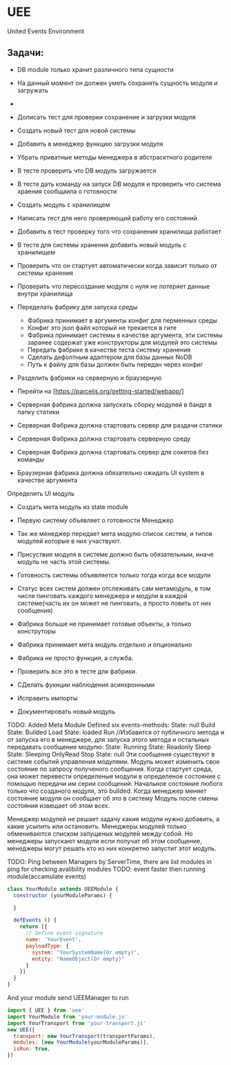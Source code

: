 # UEE
United Events Environment


## Задачи:

- DB module только хранит различного типа сущности
- На данный момент он должен уметь сохранять сущность модуля и загружать
- 
- Дописать тест для проверки сохранение и загрузки модуля

- Создать новый тест для новой системы
- Добавить в менеджер функцию загрузки модуля
- Убрать приватные методы менеджера в абстрасктного родителя
- В тесте проверить что DB модуль загружается
- В тесте дать команду на запуск DB модуля и проверить что система храения сообщаила о готовности

- Создать модуль с хранилищем
- Написать тест для него проверяющий работу его состояний
- Добавить в тест проверку того что сохранения хранилища работает

- В тесте для системы хранения добавить новый модуль с хранилищем
- Проверить что он стартует автоматически когда зависит только от системы хранения
- Проверить что пересоздание модуля с нуля не потеряет данные внутри хранилища

- Переделать фабрику для запуска среды
  - Фабрика принимает в аргументы конфиг для перменных среды
  - Конфиг это json файл который не трекается в гите
  - Фабрика принимает системы в качестве аргумента, эти системы заранее содержат уже конструкторы для модулей это системы
  - Передать фабрике в качестве теста систему хранения
  - Сделать дефолтным адаптером для базы данных NoDB
  - Путь к файлу для базы должен быть передан через конфиг


- Разделить фабрики на серверную и браузерную
- Перейти на [https://parceljs.org/getting-started/webapp/]
- Серверная фабрика должна запускать сборку модулей в бандл в папку статики
- Серверная Фабрика должна стартовать сервер для раздачи статики
- Серверная Фабрика должна стартовать серверную среду
- Серверная Фабрика должна стартовать сервер для сокетов без команды
- Браузерная фабрика должна обязательно ожидать UI system в качестве аргумента


Определить UI модуль


- Создать мета модуль из state module
- Первую систему объявляет о готовности Менеджер
- Так же менеджер передает мета модулю список систем, и типов модулей которые в них участвуют.
- Присуствие модуля в системе должно быть обязательным, иначе модуль не часть этой системы.
- Готовность системы объявляется только тогда когда все модули
- Статус всех систем должен отслеживать сам метамодуль, в том числе пинговать каждого менеджера и модули в каждой системе(часть их он может не пинговать, а просто ловить от них сообщения)

- Фабрика больше не принимает готовые объекты, а только конструторы
- Фабрика принимает мета модуль отдельно и опционально
- Фабрика не просто функция, а служба.
- Проверить все это в тесте для фабрики.
- СДелать фукнции наблюдения асинхронными
- Исправить импорты
- Документировать новый модуль 



TODO: Added Meta Module
Defined six events-methods:
State: null
Build
State: Builded
Load
State: loaded
Run //Избавится от публичного метода и от запуска его в менеджере, для запуска этого метода и остальных передавать сообщение модулю.
State: Running
State: Readonly
Sleep
State: Sleeping
OnlyRead
Stop
State: null
Эти сообщения существуют в системе событий управления модулями.
Модуль может изменить свое состояние по запросу полученого сообщения.
Когда стартует среда, она может перевести определеные модули в определеное состояние с помощью передачи им серии сообщений.
Начальное состояние любого только что созданого модуля, это builded.
Когда менеджер меняет состояние модуля он сообщает об это в систему
Модуль после смены состояния извещает об этом всех.

Менеджер модулей не решает задачу какие модули нужно добавить, а какие усыпить или остановить.
Менеджеры модулей только обмениваются списком запущеных модулей между собой.
Но менеджеры запускают модули если получат об этом сообщение, менеджеры могут решать кто из них конкретно запустит этот модуль.

TODO: Ping between Managers by ServerTime, there are list modules in ping for checking avalibility modules
TODO: event faster then running module(accamulate events)


```javascript
class YourModule extends UEEModule {
  constructor (yourModuleParams) {

  }

  defEvents () {
    return [{
      // Define event signature 
      name: 'YourEvent', 
      payloadType: { 
        system: "YourSystemName(Or empty)", 
        entity: "NameObject(Or empty)"
      } 
    }]
  }
}
```

And your module send UEEManager to run
```javascript
import { UEE } from 'uee'
import YourModule from 'your-module.js'
import YourTransport from 'your-transport.js'
new UEE({
  transport: new YourTransport(transportParams),
  modules: [new YourModule(yourModuleParams)],
  isRun: true,
})
```